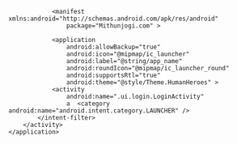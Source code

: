 
<?xml version="1.0" encoding="utf-8"?>
                <manifest xmlns:android="http://schemas.android.com/apk/res/android"
                    package="Mithunjogi.com" >

                <application
                    android:allowBackup="true"
                    android:icon="@mipmap/ic_launcher"
                    android:label="@string/app_name"
                    android:roundIcon="@mipmap/ic_launcher_round"
                    android:supportsRtl="true"
                    android:theme="@style/Theme.HumanHeroes" >
                <activity
                    android:name=".ui.login.LoginActivity"
                    a  <category android:name="android.intent.category.LAUNCHER" />
            </intent-filter>
        </activity>
    </application>

</manifest>
